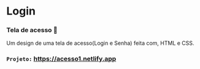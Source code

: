 # Login

### Tela de acesso 👀

Um design de uma tela de acesso(Login e Senha) feita com, HTML e CSS.

### `Projeto:` **https://acesso1.netlify.app**
